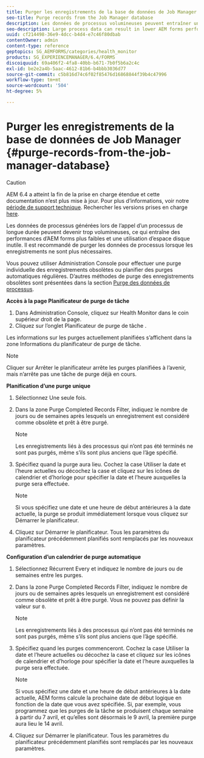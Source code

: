 ```yaml
---
title: Purger les enregistrements de la base de données de Job Manager
seo-title: Purge records from the Job Manager database
description: Les données de processus volumineuses peuvent entraîner une baisse des performances d’AEM forms. Il est recommandé de purger les données de processus lorsque les enregistrements ne sont plus nécessaires.
seo-description: Large process data can result in lower AEM forms performance. It is good practice to purge process data when records are no longer necessary.
uuid: cf214498-36e9-4dcc-b4d4-e7c46f80dbab
contentOwner: admin
content-type: reference
geptopics: SG_AEMFORMS/categories/health_monitor
products: SG_EXPERIENCEMANAGER/6.4/FORMS
discoiquuid: 69a406f2-4fa8-40bb-b671-7b0f5b6a2c4c
exl-id: be2e2a4b-5aac-4612-81b6-b4bbb3036d77
source-git-commit: c5b816d74c6f02f85476d16868844f39b4c47996
workflow-type: tm+mt
source-wordcount: '504'
ht-degree: 5%

---
```


# Purger les enregistrements de la base de données de Job Manager {#purge-records-from-the-job-manager-database}

>[!CAUTION]
>
>AEM 6.4 a atteint la fin de la prise en charge étendue et cette documentation n’est plus mise à jour. Pour plus d’informations, voir notre [période de support technique](https://helpx.adobe.com/fr/support/programs/eol-matrix.html). Rechercher les versions prises en charge [here](https://experienceleague.adobe.com/docs/?lang=fr).

Les données de processus générées lors de l’appel d’un processus de longue durée peuvent devenir trop volumineuses, ce qui entraîne des performances d’AEM forms plus faibles et une utilisation d’espace disque inutile. Il est recommandé de purger les données de processus lorsque les enregistrements ne sont plus nécessaires.

Vous pouvez utiliser Administration Console pour effectuer une purge individuelle des enregistrements obsolètes ou planifier des purges automatiques régulières. D’autres méthodes de purge des enregistrements obsolètes sont présentées dans la section [Purge des données de processus](/help/forms/using/admin-help/purging-process-data.md#purging-process-data).

**Accès à la page Planificateur de purge de tâche**

1. Dans Administration Console, cliquez sur Health Monitor dans le coin supérieur droit de la page.
1. Cliquez sur l’onglet Planificateur de purge de tâche .

Les informations sur les purges actuellement planifiées s’affichent dans la zone Informations du planificateur de purge de tâche.

>[!NOTE]
>
>Cliquer sur Arrêter le planificateur arrête les purges planifiées à l’avenir, mais n’arrête pas une tâche de purge déjà en cours.

**Planification d’une purge unique**

1. Sélectionnez Une seule fois.
1. Dans la zone Purge Completed Records Filter, indiquez le nombre de jours ou de semaines après lesquels un enregistrement est considéré comme obsolète et prêt à être purgé.

   >[!NOTE]
   >
   >Les enregistrements liés à des processus qui n’ont pas été terminés ne sont pas purgés, même s’ils sont plus anciens que l’âge spécifié.

1. Spécifiez quand la purge aura lieu. Cochez la case Utiliser la date et l’heure actuelles ou décochez la case et cliquez sur les icônes de calendrier et d’horloge pour spécifier la date et l’heure auxquelles la purge sera effectuée.

   >[!NOTE]
   >
   >Si vous spécifiez une date et une heure de début antérieures à la date actuelle, la purge se produit immédiatement lorsque vous cliquez sur Démarrer le planificateur.

1. Cliquez sur Démarrer le planificateur. Tous les paramètres du planificateur précédemment planifiés sont remplacés par les nouveaux paramètres.

**Configuration d’un calendrier de purge automatique**

1. Sélectionnez Récurrent Every et indiquez le nombre de jours ou de semaines entre les purges.
1. Dans la zone Purge Completed Records Filter, indiquez le nombre de jours ou de semaines après lesquels un enregistrement est considéré comme obsolète et prêt à être purgé. Vous ne pouvez pas définir la valeur sur `0`.

   >[!NOTE]
   >
   >Les enregistrements liés à des processus qui n’ont pas été terminés ne sont pas purgés, même s’ils sont plus anciens que l’âge spécifié.

1. Spécifiez quand les purges commenceront. Cochez la case Utiliser la date et l’heure actuelles ou décochez la case et cliquez sur les icônes de calendrier et d’horloge pour spécifier la date et l’heure auxquelles la purge sera effectuée.

   >[!NOTE]
   >
   >Si vous spécifiez une date et une heure de début antérieures à la date actuelle, AEM forms calcule la prochaine date de début logique en fonction de la date que vous avez spécifiée. Si, par exemple, vous programmez que les purges de la tâche se produisent chaque semaine à partir du 7 avril, et qu’elles sont désormais le 9 avril, la première purge aura lieu le 14 avril.

1. Cliquez sur Démarrer le planificateur. Tous les paramètres du planificateur précédemment planifiés sont remplacés par les nouveaux paramètres.
